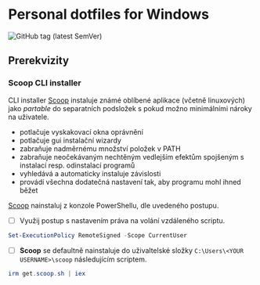 # Personal dotfiles for Windows

![GitHub tag (latest SemVer)](https://img.shields.io/github/v/tag/IshiKakesuFun/dotfiles-win)

## Prerekvizity

### Scoop CLI installer

CLI installer [Scoop](https://scoop.sh/) instaluje známé oblíbené aplikace (včetně linuxových) jako *partable* do separatních podsložek s pokud možno minimálními nároky na uživatele.

- potlačuje vyskakovací okna oprávnění
- potlačuje gui instalační wizardy
- zabraňuje nadměrnému množství položek v PATH 
- zabraňuje neočekávaným nechtěným vedlejším efektům spojšeným s instalací resp. odinstalací programů
- vyhledává a automaticky instaluje závislosti
- provádí všechna dodatečná nastavení tak, aby programu mohl ihned běžet

[Scoop](https://github.com/ScoopInstaller/Install#readme) nainstaluj z konzole PowerShellu, dle uvedeného postupu. 

- [ ] Využij postup s nastavením práva na volání vzdáleného scriptu.

```powershell
Set-ExecutionPolicy RemoteSigned -Scope CurrentUser
```
- [ ] **Scoop** se defaultně nainstaluje do uživaltelské složky `C:\Users\<YOUR USERNAME>\scoop` následujícím scriptem.

```powershell
irm get.scoop.sh | iex
```